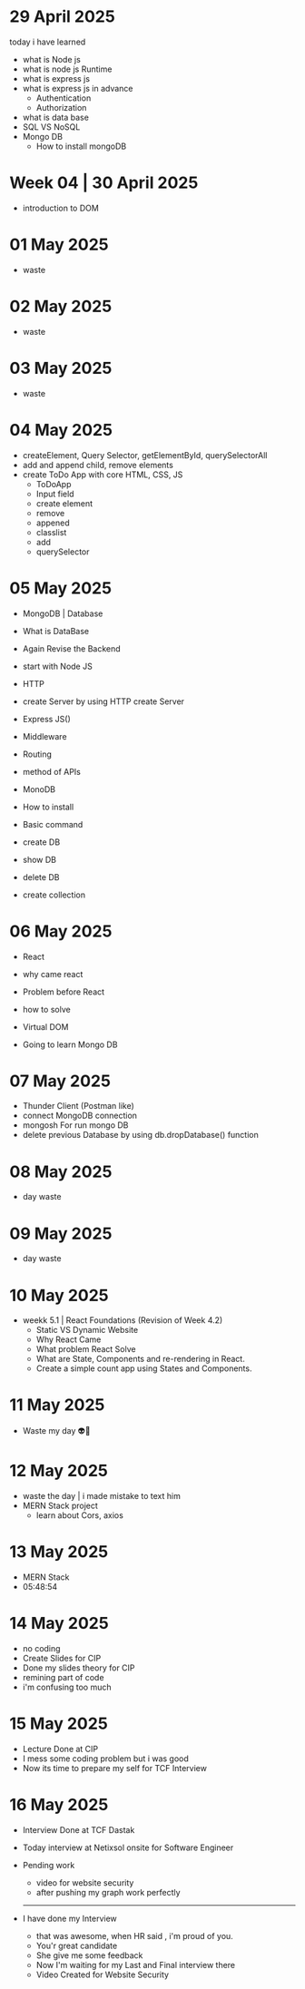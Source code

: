 # 29 April 2025

today i have learned 

- what is Node js
- what is node js Runtime
- what is express js
- what is express js in advance 
   - Authentication 
   - Authorization 
- what is data base 
- SQL VS NoSQL
- Mongo DB 
  - How to install mongoDB 


# Week 04 | 30 April 2025

- introduction to DOM

# 01 May 2025 
 - waste

 # 02 May 2025 
 - waste

 # 03 May 2025 
 - waste

# 04 May 2025

- createElement, Query Selector, getElementById, querySelectorAll
- add and append child, remove elements
- create ToDo App with core HTML, CSS, JS
   - ToDoApp
   - Input field 
   - create element
   - remove
   - appened
   - classlist
   - add
   - querySelector

# 05 May 2025
- MongoDB | Database 
 - What is DataBase

- Again Revise the Backend 
 - start with Node JS
 - HTTP 
 - create Server by using HTTP create Server
 - Express JS()
 - Middleware
 - Routing 
 - method of APIs

- MonoDB
 -  How to install
 - Basic command 
  - create DB
  - show DB 
  - delete DB 
  - create collection

  # 06 May 2025

  - React 
  - why came react
  - Problem before React
  - how to solve 
  - Virtual DOM

  - Going to learn Mongo DB 

  # 07 May 2025

  - Thunder Client (Postman like)
  - connect MongoDB connection 
  - mongosh For run mongo DB
  - delete previous Database by using db.dropDatabase() function
  

  # 08 May 2025

  - day waste 

  # 09 May 2025

  - day waste 

  # 10 May 2025

  - weekk 5.1 | React Foundations (Revision of Week 4.2)
    - Static VS Dynamic Website
    - Why React Came
    - What problem React Solve
    - What are State, Components and re-rendering in React.
    - Create a simple count app using States and Components.

   # 11 May 2025

   - Waste my day 👽🥴

   # 12 May 2025
   - waste the day | i made mistake to text him 
   - MERN Stack project
     - learn about Cors, axios

 # 13 May 2025

 - MERN Stack 
 - 05:48:54

 # 14 May 2025

 - no coding 
 - Create Slides for CIP 
 - Done my slides theory for CIP
 - remining part of code 
 - i'm confusing too much 

# 15 May 2025
 - Lecture Done at CIP 
 - I mess some coding problem but i was good  
 - Now its time to prepare my self for TCF Interview

 # 16 May 2025
 - Interview Done at TCF Dastak
 - Today interview at Netixsol onsite for Software Engineer
 - Pending work
   - video for website security
    - after pushing my graph work perfectly

    ----

- I have done my Interview 
   - that was awesome, when HR said , i'm proud of you.
   - You'r great candidate
   - She give me some feedback
   - Now I'm waiting for my Last and Final interview there
   - Video Created for Website Security
